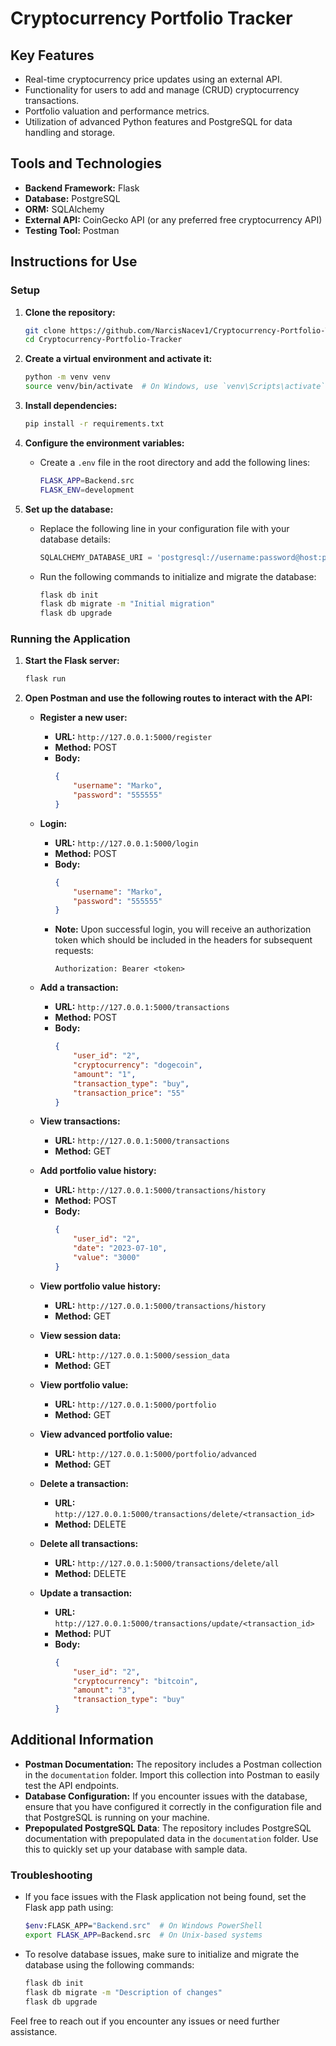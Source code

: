# Cryptocurrency Portfolio Tracker

## Key Features
- Real-time cryptocurrency price updates using an external API.
- Functionality for users to add and manage (CRUD) cryptocurrency transactions.
- Portfolio valuation and performance metrics.
- Utilization of advanced Python features and PostgreSQL for data handling and storage.

## Tools and Technologies
- **Backend Framework:** Flask
- **Database:** PostgreSQL
- **ORM:** SQLAlchemy
- **External API:** CoinGecko API (or any preferred free cryptocurrency API)
- **Testing Tool:** Postman

## Instructions for Use

### Setup

1. **Clone the repository:**
    ```sh
    git clone https://github.com/NarcisNacev1/Cryptocurrency-Portfolio-Tracker.git
    cd Cryptocurrency-Portfolio-Tracker
    ```

2. **Create a virtual environment and activate it:**
    ```sh
    python -m venv venv
    source venv/bin/activate  # On Windows, use `venv\Scripts\activate`
    ```

3. **Install dependencies:**
    ```sh
    pip install -r requirements.txt
    ```

4. **Configure the environment variables:**
    - Create a `.env` file in the root directory and add the following lines:
        ```sh
        FLASK_APP=Backend.src
        FLASK_ENV=development
        ```

5. **Set up the database:**
    - Replace the following line in your configuration file with your database details:
        ```python
        SQLALCHEMY_DATABASE_URI = 'postgresql://username:password@host:port/database_name'
        ```
    - Run the following commands to initialize and migrate the database:
        ```sh
        flask db init
        flask db migrate -m "Initial migration"
        flask db upgrade
        ```

### Running the Application

1. **Start the Flask server:**
    ```sh
    flask run
    ```

2. **Open Postman and use the following routes to interact with the API:**

    - **Register a new user:**
        - **URL:** `http://127.0.0.1:5000/register`
        - **Method:** POST
        - **Body:**
            ```json
            {
                "username": "Marko",
                "password": "555555"
            }
            ```

    - **Login:**
        - **URL:** `http://127.0.0.1:5000/login`
        - **Method:** POST
        - **Body:**
            ```json
            {
                "username": "Marko",
                "password": "555555"
            }
            ```
        - **Note:** Upon successful login, you will receive an authorization token which should be included in the headers for subsequent requests:
            ```
            Authorization: Bearer <token>
            ```

    - **Add a transaction:**
        - **URL:** `http://127.0.0.1:5000/transactions`
        - **Method:** POST
        - **Body:**
            ```json
            {
                "user_id": "2",
                "cryptocurrency": "dogecoin",
                "amount": "1",
                "transaction_type": "buy",
                "transaction_price": "55"
            }
            ```

    - **View transactions:**
        - **URL:** `http://127.0.0.1:5000/transactions`
        - **Method:** GET

    - **Add portfolio value history:**
        - **URL:** `http://127.0.0.1:5000/transactions/history`
        - **Method:** POST
        - **Body:**
            ```json
            {
                "user_id": "2",
                "date": "2023-07-10",
                "value": "3000"
            }
            ```

    - **View portfolio value history:**
        - **URL:** `http://127.0.0.1:5000/transactions/history`
        - **Method:** GET

    - **View session data:**
        - **URL:** `http://127.0.0.1:5000/session_data`
        - **Method:** GET

    - **View portfolio value:**
        - **URL:** `http://127.0.0.1:5000/portfolio`
        - **Method:** GET

    - **View advanced portfolio value:**
        - **URL:** `http://127.0.0.1:5000/portfolio/advanced`
        - **Method:** GET

    - **Delete a transaction:**
        - **URL:** `http://127.0.0.1:5000/transactions/delete/<transaction_id>`
        - **Method:** DELETE

    - **Delete all transactions:**
        - **URL:** `http://127.0.0.1:5000/transactions/delete/all`
        - **Method:** DELETE

    - **Update a transaction:**
        - **URL:** `http://127.0.0.1:5000/transactions/update/<transaction_id>`
        - **Method:** PUT
        - **Body:**
            ```json
            {
                "user_id": "2",
                "cryptocurrency": "bitcoin",
                "amount": "3",
                "transaction_type": "buy"
            }
            ```

## Additional Information
- **Postman Documentation:** The repository includes a Postman collection in the `documentation` folder. Import this collection into Postman to easily test the API endpoints.
- **Database Configuration:** If you encounter issues with the database, ensure that you have configured it correctly in the configuration file and that PostgreSQL is running on your machine.
- **Prepopulated PostgreSQL Data**: The repository includes PostgreSQL documentation with prepopulated data in the `documentation` folder. Use this to quickly set up your database with sample data.

### Troubleshooting
- If you face issues with the Flask application not being found, set the Flask app path using:
    ```sh
    $env:FLASK_APP="Backend.src"  # On Windows PowerShell
    export FLASK_APP=Backend.src  # On Unix-based systems
    ```

- To resolve database issues, make sure to initialize and migrate the database using the following commands:
    ```sh
    flask db init
    flask db migrate -m "Description of changes"
    flask db upgrade
    ```

Feel free to reach out if you encounter any issues or need further assistance.
